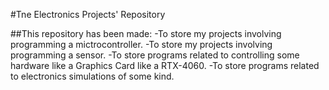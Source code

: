 #Tne Electronics Projects' Repository

##This repository has been made:
-To store my projects involving programming a mictrocontroller.
-To store my projects involving programming a sensor.
-To store programs related to controlling some hardware like a Graphics Card like a RTX-4060.
-To store programs related to electronics simulations of some kind.
